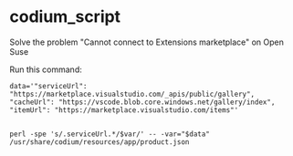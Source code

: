 # codium_script
Solve the problem "Cannot connect to Extensions marketplace" on Open Suse

Run this command:

```console
data='"serviceUrl": "https://marketplace.visualstudio.com/_apis/public/gallery",
"cacheUrl": "https://vscode.blob.core.windows.net/gallery/index",
"itemUrl": "https://marketplace.visualstudio.com/items"'


perl -spe 's/.serviceUrl.*/$var/' -- -var="$data"  /usr/share/codium/resources/app/product.json
```
